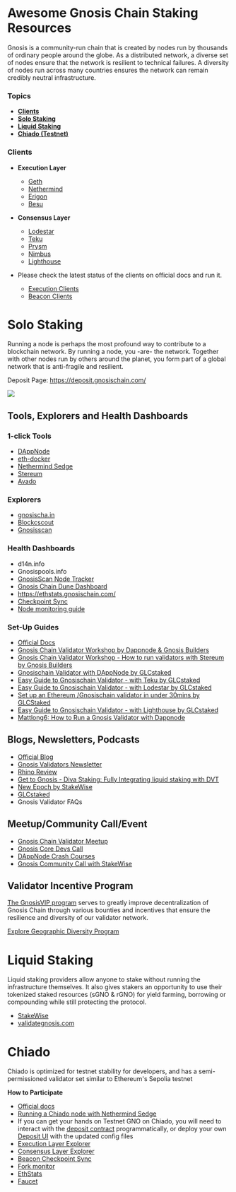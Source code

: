 # Awesome Gnosis Chain Staking Resources

Gnosis is a community-run chain that is created by nodes run by thousands of ordinary people around the globe. As a distributed network, a diverse set of nodes ensure that the network is resilient to technical failures. A diversity of nodes run across many countries ensures the network can remain credibly neutral infrastructure.

### Topics

* [**Clients**](https://hackmd.io/icqE3BiFTueVa_7s8U-DCg?view#Clients)
* [**Solo Staking**](https://hackmd.io/icqE3BiFTueVa_7s8U-DCg?view#Solo-Staking)
* [**Liquid Staking**](https://hackmd.io/icqE3BiFTueVa_7s8U-DCg?view#Liquid-Staking)
* [**Chiado (Testnet)**](https://hackmd.io/icqE3BiFTueVa_7s8U-DCg?view#Chiado)

### Clients

* **Execution Layer**
    * [Geth](https://github.com/ethereum/go-ethereum)
    * [Nethermind](https://docs.nethermind.io/nethermind/)
    * [Erigon](https://github.com/ledgerwatch/erigon)
    * [Besu](https://besu.hyperledger.org/en/stable/)

* **Consensus Layer**
    * [Lodestar](https://chainsafe.github.io/lodestar/)
    * [Teku](https://github.com/gnosischain/teku-client) 
    * [Prysm](https://github.com/gnosischain/prysm-client)
    * [Nimbus](https://github.com/gnosischain/gnosis-nimbus-eth2)
    * [Lighthouse](https://github.com/gnosischain/lighthouse-client)

* Please check the latest status of the clients on official docs and run it.
  * [Execution Clients ](https://docs.gnosischain.com/node/manual/execution)
  * [Beacon Clients](https://docs.gnosischain.com/node/manual/beacon)

# Solo Staking

Running a node is perhaps the most profound way to contribute to a blockchain network. By running a node, you -are- the network. Together with other nodes run by others around the planet, you form part of a global network that is anti-fragile and resilient.

Deposit Page: https://deposit.gnosischain.com/ 

![](https://hackmd.io/_uploads/HkAe4_4ba.png)

## Tools, Explorers and Health Dashboards

### 1-click Tools
* [DAppNode](https://docs.dappnode.io/docs/user/staking/gnosis-chain/solo)
* [eth-docker](https://eth-docker.net/)
* [Nethermind Sedge](https://docs.sedge.nethermind.io/docs/quickstart/complete-guide)
* [Stereum](https://stereum.net/)
* [Avado](https://docs.ava.do/packages/gnosis/)

### Explorers

* [gnosischa.in](https://gnosischa.in/)
* [Blockcscout](https://gnosis.blockscout.com/)
* [Gnosisscan](https://gnosisscan.io/)

### Health Dashboards

* d14n.info
* Gnosispools.info
* [GnosisScan Node Tracker](https://gnosisscan.io/nodetracker)
* [Gnosis Chain Dune Dashboard](https://dune.com/gnosischain_team/gnosischain)
* https://ethstats.gnosischain.com/
* [Checkpoint Sync](https://checkpoint.gnosischain.com/)
* [Node monitoring guide](https://docs.gnosischain.com/node/management/monitoring-node)

### Set-Up Guides

* [Official Docs](https://docs.gnosischain.com/node/manual/)
* [Gnosis Chain Validator Workshop by Dappnode & Gnosis Builders](https://www.youtube.com/watch?v=NvxZaIgdSZk)
* [Gnosis Chain Validator Workshop - How to run validators with Stereum by Gnosis Builders](https://www.youtube.com/watch?v=een_pYwCM8I)
* [Gnosischain Validator with DAppNode by GLCstaked](https://mirror.xyz/0xf3bF9DDbA413825E5DdF92D15b09C2AbD8d190dd/EopmhP-BOWy9wXTVtRplQrFymKHvm_j9siktSBxMElo)
* [Easy Guide to Gnosischain Validator - with Teku by GLCstaked](https://mirror.xyz/0xf3bF9DDbA413825E5DdF92D15b09C2AbD8d190dd/iqSyol745okgSPCAvlGn1GpfpkVC3n5huzcdTZu1wlI)
* [Easy Guide to Gnosischain Validator - with Lodestar by GLCstaked](https://mirror.xyz/0xf3bF9DDbA413825E5DdF92D15b09C2AbD8d190dd/v9ilpKoYMXouyd7p8BnVADilOqxUu87z1U2u_UnogEk)
* [Set up an Ethereum /Gnosischain validator in under 30mins by GLCStaked](https://mirror.xyz/0xf3bF9DDbA413825E5DdF92D15b09C2AbD8d190dd/n0AOGKh6Ck068icgY78i9DA3xPYWlWLGlE8HXnJeSl0)
* [Easy Guide to Gnosischain Validator - with Lighthouse  by GLCstaked](https://mirror.xyz/0xf3bF9DDbA413825E5DdF92D15b09C2AbD8d190dd/Ty4_y4v6jfxBdevE-cIszzn-zaMFImg3AQsYY6sOhNE)
* [Mattlong6: How to Run a Gnosis Validator with Dappnode](https://www.youtube.com/watch?v=6Am02LdXIWE)


## Blogs, Newsletters, Podcasts

* [Official Blog](https://www.gnosis.io/blog)
* [Gnosis Validators Newsletter](https://gnosisvalidator.substack.com/)
* [Rhino Review](https://rhinoreview.substack.com/)
* [Get to Gnosis - Diva Staking: Fully Integrating liquid staking with DVT](https://open.spotify.com/episode/2Hq1V5KAYOwxMupaWFSOHr?si=411f71dafe66424c)
* [New Epoch by StakeWise](https://stakewise.medium.com/new-epoch-by-stakewise-september-edition-e7b60d8d8906)
* [GLCstaked](https://mirror.xyz/0xf3bF9DDbA413825E5DdF92D15b09C2AbD8d190dd)
* Gnosis Validator FAQs

## Meetup/Community Call/Event

* [Gnosis Chain Validator Meetup](https://www.youtube.com/watch?v=S7uBa3SqSc8&list=PLaSjKDzazNTgDaTDR_wDUxUrRHD9zvtnU&pp=iAQB)
* [Gnosis Core Devs Call](https://www.youtube.com/watch?v=A1LI7l5s9G0&list=PLaSjKDzazNThdK-eDZWd16q8tUZy6WSr7&pp=iAQB)
* [DAppNode Crash Courses](https://www.youtube.com/watch?v=Bc6FomfhkbI&list=PLpMpAvZuB3w6tH69ciVUjLCG0qF-HdV2I&pp=iAQB)
* [Gnosis Community Call with StakeWise](https://www.youtube.com/watch?v=yl1vvJ8WoM4)

## Validator Incentive Program

[The GnosisVIP program](https://www.gnosisvip.com/#about-VIP) serves to greatly improve decentralization of Gnosis Chain through various bounties and incentives that ensure the resilience and diversity of our validator network.

[Explore Geographic Diversity Program](https://www.gnosisvip.com/gdp)

# Liquid Staking

Liquid staking providers allow anyone to stake without running the infrastructure themselves. It also gives stakers an opportunity to use their tokenized staked resources (sGNO & rGNO) for yield farming, borrowing or compounding while still protecting the protocol.

* [StakeWise](https://app.stakewise.io/)
* [validategnosis.com](https://www.validategnosis.com/)

# Chiado

Chiado is optimized for testnet stability for developers, and has a semi-permissioned validator set similar to Ethereum's Sepolia testnet

**How to Participate**

* [Official docs](https://docs.gnosischain.com/about/networks/chiado/)
* [Running a Chiado node with Nethermind Sedge](https://docs.sedge.nethermind.io/docs/networks/chiado)
* If you can get your hands on Testnet GNO on Chiado, you will need to interact with the [deposit contract](https://blockscout.com/gnosis/chiado/address/0xc5be8bf53755a41c2385e7aa86f6a9e28746f466) programmatically, or deploy your own [Deposit UI](https://docs.gnosischain.com/node/manual/validator/deposit#depositing-for-chiado-testnet) with the updated config files
* [Execution Layer Explorer ](https://gnosis-chiado.blockscout.com/)
* [Consensus Layer Explorer](https://beacon.chiadochain.net)
* [Beacon Checkpoint Sync](	https://checkpoint.chiadochain.net)
* [Fork monitor](https://forkmon.chiadochain.net)
* [EthStats](https://ethstats.chiadochain.net)
* [Faucet](https://gnosisfaucet.com)
